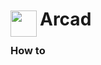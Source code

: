 
<h1>
	<img src="~/icon.svg" style="float: left; width: 42px; margin: 3px 5px 0 0;">
	Arcad
</h1>

### How to

